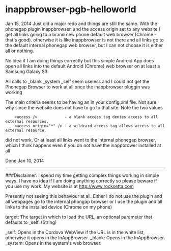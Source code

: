 inappbrowser-pgb-helloworld
===========================



Jan 15, 2014 Just did a major redo and things are still the same. With the phonegap plugin inappbrowser, and the access origin set to any website I get all links going to a brand new phone default web browser (Chrome - that's good). otherwise it is like inappbrowser is not there and all links go to the default internal phonegap web browser, but I can not choose it is either all or nothing.










No idea if I am doing things correctly but this simple Android App does open all links into the default Android (Chrome) web browser on at least a Samsung Galaxy S3.

All calls to _blank  _system  _self seem useless and I could not get the Phonegap Browser to work at all once the inappbrowser pluggin was working

The main criteria seems to be having an  <access origin="anySite.com" />   in your config.xml file. Not sure why since the  website does not have to go to that site. Note the two values 



        <access />            - a blank access tag denies access to all external resources.
        <access origin="*" /> - a wildcard access tag allows access to all external resource.

 did not work. Or at least all links went to the internal phonegap browser, which I think happens even if you do not have the inappbrower installed at all
 
 Done Jan 10, 2014
 
 
 
 
 
 
 
 
 
 
************************************************************************************************************

###Disclaimer: I spend my time getting complex things working in simple ways. I have no idea if I am doing anything correctly so please beware if you use my work. My website is at http://www.rocksetta.com
 
 
 
 
 Presently not seeing this behaviour at all. Either I do not use the plugin and all webpages go to the internal phongap browser or I use the plugin and all links to the installed device (Chrome on my phone)
 
 target: The target in which to load the URL, an optional parameter that defaults to _self. (String)

_self: Opens in the Cordova WebView if the URL is in the white list, otherwise it opens in the InAppBrowser.
_blank: Opens in the InAppBrowser.
_system: Opens in the system's web browser.


